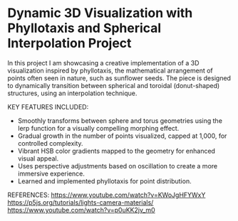 # Dynamic 3D Visualization with Phyllotaxis and Spherical Interpolation Project 


In this project I am showcasing a creative implementation of a 3D visualization inspired by phyllotaxis, the mathematical arrangement of points often seen in nature, such as sunflower seeds. The piece is designed to dynamically transition between spherical and toroidal (donut-shaped) structures, using an interpolation technique. 

KEY FEATURES INCLUDED:
- Smoothly transforms between sphere and torus geometries using the lerp function for a visually compelling morphing effect.
- Gradual growth in the number of points visualized, capped at 1,000, for controlled complexity.
- Vibrant HSB color gradients mapped to the geometry for enhanced visual appeal.
- Uses perspective adjustments based on oscillation to create a more immersive experience.
- Learned and implemented phyllotaxis for point distribution.


REFERENCES:
https://www.youtube.com/watch?v=KWoJgHFYWxY
https://p5js.org/tutorials/lights-camera-materials/
https://www.youtube.com/watch?v=p0uKK2jv_m0


